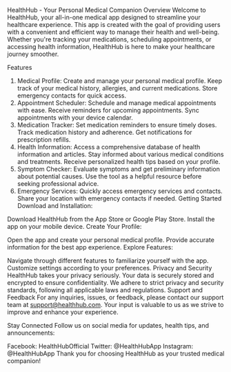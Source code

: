 HealthHub - Your Personal Medical Companion
Overview
Welcome to HealthHub, your all-in-one medical app designed to streamline your healthcare experience. This app is created with the goal of providing users with a convenient and efficient way to manage their health and well-being. Whether you're tracking your medications, scheduling appointments, or accessing health information, HealthHub is here to make your healthcare journey smoother.

Features
1. Medical Profile:
Create and manage your personal medical profile.
Keep track of your medical history, allergies, and current medications.
Store emergency contacts for quick access.
2. Appointment Scheduler:
Schedule and manage medical appointments with ease.
Receive reminders for upcoming appointments.
Sync appointments with your device calendar.
3. Medication Tracker:
Set medication reminders to ensure timely doses.
Track medication history and adherence.
Get notifications for prescription refills.
4. Health Information:
Access a comprehensive database of health information and articles.
Stay informed about various medical conditions and treatments.
Receive personalized health tips based on your profile.
5. Symptom Checker:
Evaluate symptoms and get preliminary information about potential causes.
Use the tool as a helpful resource before seeking professional advice.
6. Emergency Services:
Quickly access emergency services and contacts.
Share your location with emergency contacts if needed.
Getting Started
Download and Installation:

Download HealthHub from the App Store or Google Play Store.
Install the app on your mobile device.
Create Your Profile:

Open the app and create your personal medical profile.
Provide accurate information for the best app experience.
Explore Features:

Navigate through different features to familiarize yourself with the app.
Customize settings according to your preferences.
Privacy and Security
HealthHub takes your privacy seriously. Your data is securely stored and encrypted to ensure confidentiality.
We adhere to strict privacy and security standards, following all applicable laws and regulations.
Support and Feedback
For any inquiries, issues, or feedback, please contact our support team at support@healthhub.com. Your input is valuable to us as we strive to improve and enhance your experience.

Stay Connected
Follow us on social media for updates, health tips, and announcements:

Facebook: HealthHubOfficial
Twitter: @HealthHubApp
Instagram: @HealthHubApp
Thank you for choosing HealthHub as your trusted medical companion!
